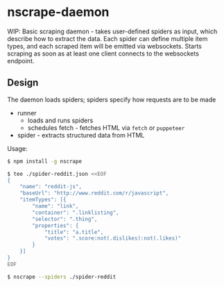 # nscrape-daemon

WIP: Basic scraping daemon - takes user-defined spiders as input, which describe how to extract the data. Each spider can define multiple item types, and each scraped item will be emitted via websockets. Starts scraping as soon as at least one client connects to the websockets endpoint.

## Design

The daemon loads spiders; spiders specify how requests are to be made
- runner
  - loads and runs spiders
  - schedules fetch - fetches HTML via `fetch` or `puppeteer`
- spider - extracts structured data from HTML

Usage:

```sh
$ npm install -g nscrape

$ tee ./spider-reddit.json <<EOF
{
    "name": "reddit-js",
    "baseUrl": "http://www.reddit.com/r/javascript",
    "itemTypes": [{
        "name": "link",
        "container": ".linklisting",
        "selector": ".thing",
        "properties": {
            "title": "a.title",
            "votes": ".score:not(.dislikes):not(.likes)"
        }
    }]
}
EOF

$ nscrape --spiders ./spider-reddit
```
